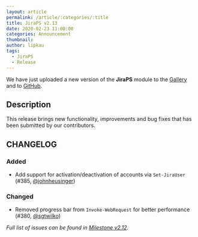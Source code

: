 ```yaml
---
layout: article
permalink: /article/:categories/:title
title: JiraPS v2.13
date: 2020-02-23 11:00:00
categories: Announcement
thumbnail:
author: lipkau
tags:
  - JiraPS
  - Release
---
```


We have just uploaded a new version of the **JiraPS** module to the [Gallery](https://www.powershellgallery.com/packages/JiraPS/2.13.0) and to [GitHub](https://github.com/AtlassianPS/JiraPS/tree/v2.13.0).

<!--more-->

## Description

This release brings new functionality, improvements and bug fixes that has been submitted by our contributors.

## CHANGELOG

### Added

- Add support for activation/deactivation of accounts via `Set-JiraUser` (#385, [@johnheusinger])

### Changed

- Removed progress bar from `Invoke-WebRequest` for better performance (#380, [@sgtwilko])

_Full list of issues can be found in [Milestone v2.12](https://github.com/AtlassianPS/JiraPS/milestone/14)._

<!-- reference-style links -->

[@alexsuslin]: https://github.com/alexsuslin
[@axxelg]: https://github.com/axxelG
[@beaudryj]: https://github.com/beaudryj
[@brianbunke]: https://github.com/brianbunke
[@clijsters]: https://github.com/Clijsters
[@ctolan]: https://github.com/ctolan
[@colhal]: https://github.com/colhal
[@dejulia489]: https://github.com/Dejulia489
[@ebekker]: https://github.com/ebekker
[@hmmwhatsthisdo]: https://github.com/hmmwhatsthisdo
[@jkknorr]: https://github.com/jkknorr
[@johnheusinger]: https://github.com/johnheusinger
[@kb-cs]: https://github.com/kb-cs
[@kittholland]: https://github.com/kittholland
[@liamleane]: https://github.com/LiamLeane
[@lipkau]: https://github.com/lipkau
[@lukhase]: https://github.com/lukhase
[@michalporeba]: https://github.com/michalporeba
[@mirrorgleam]: https://github.com/mirrorgleam
[@nojp]: https://github.com/nojp
[@padgers]: https://github.com/padgers
[@sgtwilko]: https://github.com/sgtwilko
[@thepsadmin]: https://github.com/ThePSAdmin
[@tuxgoose]: https://github.com/tuxgoose
[@vercellone]: https://github.com/vercellone
[@windowsadmin92]: https://github.com/WindowsAdmin92
[@wisemoth]: https://github.com/wisemoth
